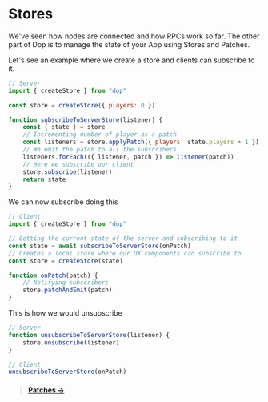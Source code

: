 # Stores

We've seen how nodes are connected and how RPCs work so far. The other part of Dop is to manage the state of your App using Stores and Patches.

Let's see an example where we create a store and clients can subscribe to it.

```js
// Server
import { createStore } from "dop"

const store = createStore({ players: 0 })

function subscribeToServerStore(listener) {
    const { state } = store
    // Incrementing number of player as a patch
    const listeners = store.applyPatch({ players: state.players + 1 })
    // We emit the patch to all the subscribers
    listeners.forEach(({ listener, patch }) => listener(patch))
    // Here we subscribe our client
    store.subscribe(listener)
    return state
}
```

We can now subscribe doing this

```js
// Client
import { createStore } from "dop"

// Getting the current state of the server and subscribing to it
const state = await subscribeToServerStore(onPatch)
// Creates a local store where our UX components can subscribe to
const store = createStore(state)

function onPatch(patch) {
    // Notifying subscribers
    store.patchAndEmit(patch)
}
```

This is how we would unsubscribe

```js
// Server
function unsubscribeToServerStore(listener) {
    store.unsubscribe(listener)
}

// Client
unsubscribeToServerStore(onPatch)
```

> #### [Patches →](/guide/javascript/patches)
